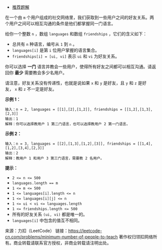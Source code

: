 * [推荐题解](https://leetcode-cn.com/circle/discuss/VusLoK/view/R8oZnB/)

在一个由 ```m``` 个用户组成的社交网络里，我们获取到一些用户之间的好友关系。两个用户之间可以相互沟通的条件是他们都掌握同一门语言。

给你一个整数 ```n``` ，数组 ```languages``` 和数组 ```friendships``` ，它们的含义如下：

* 总共有 ```n``` 种语言，编号从 ```1``` 到 ```n``` 。
* ```languages[i]``` 是第 ```i``` 位用户掌握的语言集合。
* ```friendships[i] = [ui, vi]``` 表示 ```ui``` 和 ```vi``` 为好友关系。

你可以选择 **一门** 语言并教会一些用户，使得所有好友之间都可以相互沟通。请返回你 **最少** 需要教会多少名用户。

请注意，好友关系没有传递性，也就是说如果 ```x``` 和 ```y``` 是好友，且 ```y``` 和 ```z``` 是好友， ```x``` 和 ```z``` 不一定是好友。
 

**示例 1：**
```
输入：n = 2, languages = [[1],[2],[1,2]], friendships = [[1,2],[1,3],[2,3]]
输出：1
解释：你可以选择教用户 1 第二门语言，也可以选择教用户 2 第一门语言。
```
**示例 2：**
```
输入：n = 3, languages = [[2],[1,3],[1,2],[3]], friendships = [[1,4],[1,2],[3,4],[2,3]]
输出：2
解释：教用户 1 和用户 3 第三门语言，需要教 2 名用户。
```

**提示：**

* ```2 <= n <= 500```
* ```languages.length == m```
* ```1 <= m <= 500```
* ```1 <= languages[i].length <= n```
* ```1 <= languages[i][j] <= n```
* ```1 <= ui < vi <= languages.length```
* ```1 <= friendships.length <= 500```
* 所有的好友关系 ```(ui, vi)``` 都是唯一的。
* ```languages[i]``` 中包含的值互不相同。

来源：力扣（LeetCode）
链接：https://leetcode-cn.com/problems/minimum-number-of-people-to-teach
著作权归领扣网络所有。商业转载请联系官方授权，非商业转载请注明出处。
